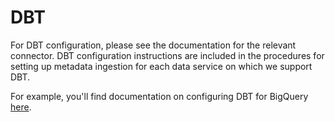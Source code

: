 # DBT

For DBT configuration, please see the documentation for the relevant connector. DBT configuration instructions are included in the procedures for setting up metadata ingestion for each data service on which we support DBT.

For example, you'll find documentation on configuring DBT for BigQuery [here](https://docs.open-metadata.org/integrations/connectors/bigquery/bigquery-metadata-extraction#7.-configure-dbt-optional).
